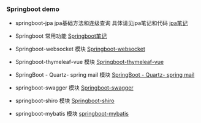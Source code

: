 ### Springboot demo
   - springboot-jpa jpa基础方法和连级查询 具体请见jpa笔记和代码
        [jpa笔记](https://github.com/mood321/springboot-demo/blob/master/springbootjpa/%E7%AC%94%E8%AE%B0.md)
      
   - Springboot 常用功能
        [Springboot笔记](https://github.com/mood321/springboot-demo/blob/master/springboot/%E7%AC%94%E8%AE%B0.md)
      
   - Springboot-websocket 模块
       [Springboot-websocket](https://github.com/mood321/springboot-demo/tree/master/springboot-websocket)
      
   - Springboot-thymeleaf-vue 模块
       [Springboot-thymeleaf-vue](https://github.com/mood321/springboot-demo/blob/master/springboot-thymeleaf-vue/%E7%AC%94%E8%AE%B0.md)
      
   - SpringBoot - Quartz- spring mail 模块
       [SpringBoot - Quartz- spring mail](https://github.com/mood321/springboot-demo/blob/master/springboot-quartz-mail/%E7%AC%94%E8%AE%B0.md)
      
   - springboot-swagger 模块
       [Springboot-swagger](https://github.com/mood321/springboot-demo/blob/master/springboot-swagger/%E7%AC%94%E8%AE%B0.md)
      
   - springboot-shiro 模块
       [Springboot-shiro](https://github.com/mood321/springboot-demo/blob/master/springboot-shiro/%E7%AC%94%E8%AE%B0.md)
      
   - springboot-mybatis 模块
       [springboot-mybatis](https://github.com/mood321/springboot-demo/blob/master/springboot-mybatis/%E7%AC%94%E8%AE%B0.md)
      
    
    
